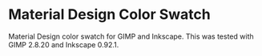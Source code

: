 # Material Design Color Swatch
Material Design color swatch for GIMP and Inkscape. This was tested with GIMP 2.8.20 and Inkscape 0.92.1.

